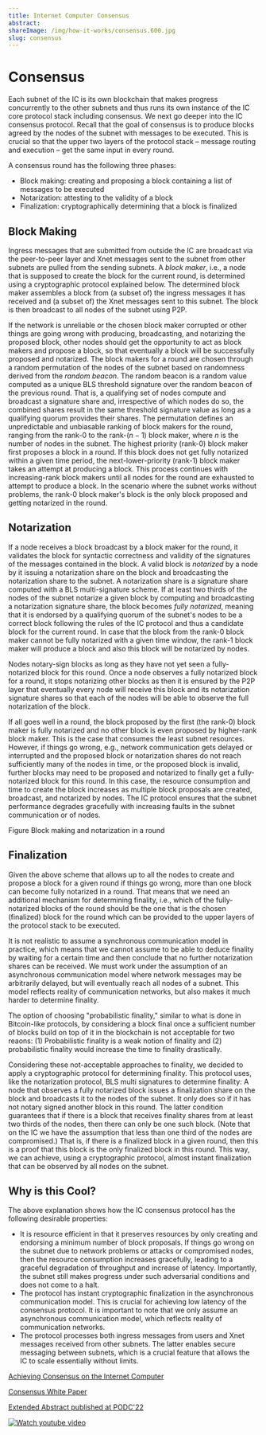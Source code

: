 ```yaml
---
title: Internet Computer Consensus
abstract: 
shareImage: /img/how-it-works/consensus.600.jpg
slug: consensus
---
```


# Consensus

Each subnet of the IC is its own blockchain that makes progress concurrently to the other subnets and thus runs its own instance of the IC core protocol stack including consensus. We next go deeper into the IC consensus protocol. Recall that the goal of consensus is to produce blocks agreed by the nodes of the subnet with messages to be executed. This is crucial so that the upper two layers of the protocol stack – message routing and execution – get the same input in every round.

A consensus round has the following three phases:
* Block making: creating and proposing a block containing a list of messages to be executed
* Notarization: attesting to the validity of a block
* Finalization: cryptographically determining that a block is finalized

## Block Making

Ingress messages that are submitted from outside the IC are broadcast via the peer-to-peer layer and Xnet messages sent to the subnet from other subnets are pulled from the sending subnets.
A *block maker*, i.e., a node that is supposed to create the block for the current round, is determined using a cryptographic protocol explained below.
The determined block maker assembles a block from (a subset of) the ingress messages it has received and (a subset of) the Xnet messages sent to this subnet.
The block is then broadcast to all nodes of the subnet using P2P.

If the network is unreliable or the chosen block maker corrupted or other things are going wrong with producing, broadcasting, and notarizing the proposed block, other nodes should get the opportunity to act as block makers and propose a block, so that eventually a block will be successfully proposed and notarized.
The block makers for a round are chosen through a random permutation of the nodes of the subnet based on randomness derived from the *random beacon*.
The random beacon is a random value computed as a unique BLS threshold signature over the random beacon of the previous round.
That is, a qualifying set of nodes compute and broadcast a signature share and, irrespective of which nodes do so, the combined shares result in the same threshold signature value as long as a qualifying quorum provides their shares.
The permutation defines an unpredictable and unbiasable ranking of block makers for the round, ranging from the rank-$0$ to the rank-$(n-1)$ block maker, where $n$ is the number of nodes in the subnet.
The highest priority (rank-$0$) block maker first proposes a block in a round.
If this block does not get fully notarized within a given time period, the next-lower-priority (rank-$1$) block maker takes an attempt at producing a block.
This process continues with increasing-rank block makers until all nodes for the round are exhausted to attempt to produce a block.
In the scenario where the subnet works without problems, the rank-$0$ block maker's block is the only block proposed and getting notarized in the round.

## Notarization

If a node receives a block broadcast by a block maker for the round, it validates the block for syntactic correctness and validity of the signatures of the messages contained in the block.
A valid block is *notarized* by a node by it issuing a notarization share on the block and broadcasting the notarization share to the subnet.
A notarization share is a signature share computed with a BLS multi-signature scheme.
If at least two thirds of the nodes of the subnet notarize a given block by computing and broadcasting a notarization signature share, the block becomes *fully notarized*, meaning that it is endorsed by a qualifying quorum of the subnet's nodes to be a correct block following the rules of the IC protocol and thus a candidate block for the current round.
In case that the block from the rank-$0$ block maker cannot be fully notarized with a given time window, the rank-$1$ block maker will produce a block and also this block will be notarized by nodes.

Nodes notary-sign blocks as long as they have not yet seen a fully-notarized block for this round.
Once a node observes a fully notarized block for a round, it stops notarizing other blocks as then it is ensured by the P2P layer that eventually every node will receive this block and its notarization signature shares so that each of the nodes will be able to observe the full notarization of the block.

If all goes well in a round, the block proposed by the first (the rank-$0$) block maker is fully notarized and no other block is even proposed by higher-rank block maker.
This is the case that consumes the least subnet resources.
However, if things go wrong, e.g., network communication gets delayed or interrupted and the proposed block or notarization shares do not reach sufficiently many of the nodes in time, or the proposed block is invalid, further blocks may need to be proposed and notarized to finally get a fully-notarized block for this round.
In this case, the resource consumption and time to create the block increases as multiple block proposals are created, broadcast, and notarized by nodes.
The IC protocol ensures that the subnet performance degrades gracefully with increasing faults in the subnet communication or of nodes.

Figure
Block making and notarization in a round

## Finalization

Given the above scheme that allows up to all the nodes to create and propose a block for a given round if things go wrong, more than one block can become fully notarized in a round.
That means that we need an additional mechanism for determining finality, i.e., which of the fully-notarized blocks of the round should be the one that is the chosen (finalized) block for the round which can be provided to the upper layers of the protocol stack to be executed.

It is not realistic to assume a synchronous communication model in practice, which means that we cannot assume to be able to deduce finality by waiting for a certain time and then conclude that no further notarization shares can be received.
We must work under the assumption of an asynchronous communication model where network messages may be arbitrarily delayed, but will eventually reach all nodes of a subnet.
This model reflects reality of communication networks, but also makes it much harder to determine finality.

The option of choosing "probabilistic finality," similar to what is done in Bitcoin-like protocols, by considering a block final once a sufficient number of blocks build on top of it in the blockchain is not acceptable for two reaons: (1) Probabilistic finality is a weak notion of finality and (2) probabilistic finality would increase the time to finality drastically.

Considering these not-acceptable approaches to finality, we decided to apply a cryptographic protocol for determining finality.
This protocol uses, like the notarization protocol, BLS multi signatures to determine finality:
A node that observes a fully notarized block issues a finalization share on the block and broadcasts it to the nodes of the subnet.
It only does so if it has not notary signed another block in this round.
The latter condition guarantees that if there is a block that receives finality shares from at least two thirds of the nodes, then there can only be one such block.
(Note that on the IC we have the assumption that less than one third of the nodes are compromised.)
That is, if there is a finalized block in a given round, then this is a proof that this block is the only finalized block in this round.
This way, we can achieve, using a cryptographic protocol, almost instant finalization that can be observed by all nodes on the subnet.

## Why is this Cool?

The above explanation shows how the IC consensus protocol has the following desirable properties:
* It is resource efficient in that it preserves resources by only creating and endorsing a minimum number of block proposals.
If things go wrong on the subnet due to network problems or attacks or compromised nodes, then the resource consumption increases gracefully, leading to a graceful degradation of throughput and increase of latency.
Importantly, the subnet still makes progress under such adversarial conditions and does not come to a halt.
* The protocol has instant cryptographic finalization in the asynchronous communication model.
This is crucial for achieving low latency of the consensus protocol.
It is important to note that we only assume an asynchronous communication model, which reflects reality of communication networks.
* The protocol processes both ingress messages from users and Xnet messages received from other subnets.
The latter enables secure messaging between subnets, which is a crucial feature that allows the IC to scale essentially without limits.

[Achieving Consensus on the Internet Computer](https://medium.com/dfinity/achieving-consensus-on-the-internet-computer-ee9fbfbafcbc)

[Consensus White Paper](https://eprint.iacr.org/2021/632.pdf)

[Extended Abstract published at PODC'22](//assets.ctfassets.net/ywqk17d3hsnp/1Gutwfrd1lMgiUBJZGCdUG/d3ea7730aba0a4b793741681463239f5/podc-2022-cr.pdf)

<!-- https://img.youtube.com/vi/vVLRRYh3JYo/0.jpg -->
[![Watch youtube video](https://i.ytimg.com/vi/vVLRRYh3JYo/maxresdefault.jpg)](https://www.youtube.com/watch?v=vVLRRYh3JYo)
